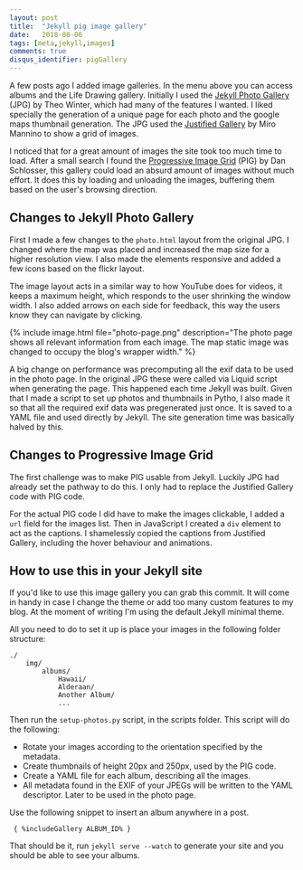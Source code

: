 ```yaml
---
layout: post
title:  "Jekyll pig image gallery"
date:   2018-08-06
tags: [meta,jekyll,images]
comments: true
disqus_identifier: pigGallery
---
```


A few posts ago I added image galleries. In the menu above you can access albums and the Life Drawing gallery. Initially I used the [Jekyll Photo Gallery](https://github.com/aerobless/jekyll-photo-gallery) (JPG) by Theo Winter, which had many of the features I wanted. I liked specially the generation of a unique page for each photo and the google maps thumbnail generation. The JPG used the [Justified Gallery](http://miromannino.github.io/Justified-Gallery/) by Miro Mannino to show a grid of images.

I noticed that for a great amount of images the site took too much time to load. After a small search I found the [Progressive Image Grid](https://github.com/schlosser/pig.js) (PIG) by Dan Schlosser, this gallery could load an absurd amount of images without much effort. It does this by loading and unloading the images, buffering them based on the user's browsing direction.

## Changes to Jekyll Photo Gallery

First I made a few changes to the `photo.html` layout from the original JPG. I changed where the map was placed and increased the map size for a higher resolution view. I also made the elements responsive and added a few icons based on the flickr layout.

The image layout acts in a similar way to how YouTube does for videos, it keeps a maximum height, which responds to the user shrinking the window width. I also added arrows on each side for feedback, this way the users know they can navigate by clicking.

{% include image.html file="photo-page.png" description="The photo page shows all relevant information from each image. The map static image was changed to occupy the blog's wrapper width." %}

A big change on performance was precomputing all the exif data to be used in the photo page. In the original JPG these were called via Liquid script when generating the page. This happened each time Jekyll was built. Given that I made a script to set up photos and thumbnails in Pytho, I also made it so that all the required exif data was pregenerated just once. It is saved to a YAML file and used directly by Jekyll. The site generation time was basically halved by this.

## Changes to Progressive Image Grid

The first challenge was to make PIG usable from Jekyll. Luckily JPG had already set the pathway to do this. I only had to replace the Justified Gallery code with PIG code.

For the actual PIG code I did have to make the images clickable, I added a `url` field for the images list. Then in JavaScript I created a `div` element to act as the captions. I shamelessly copied the captions from Justified Gallery, including the hover behaviour and animations.

## How to use this in your Jekyll site

If you'd like to use this image gallery you can grab this commit. It will come in handy in case I change the theme or add too many custom features to my blog. At the moment of writing I'm using the default Jekyll minimal theme.

All you need to do to set it up is place your images in the following folder structure:

~~~ 
./
    img/
        albums/
            Hawaii/
            Alderaan/
            Another Album/
            ...
~~~

Then run the `setup-photos.py` script, in the scripts folder. This script will do the following:

* Rotate your images according to the orientation specified by the metadata.
* Create thumbnails of height 20px and 250px, used by the PIG code.
* Create a YAML file for each album, describing all the images.
* All metadata found in the EXIF of your JPEGs will be written to the YAML descriptor. Later to be used in the photo page.

Use the following snippet to insert an album anywhere in a post.

~~~
 { %includeGallery ALBUM_ID% }
~~~

That should be it, run `jekyll serve --watch` to generate your site and you should be able to see your albums.




